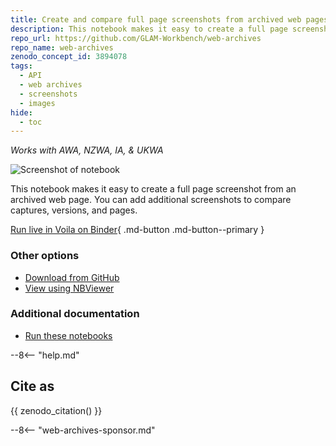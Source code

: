 ```yaml
---
title: Create and compare full page screenshots from archived web pages
description: This notebook makes it easy to create a full page screenshot from an archived web page. You can add additional screenshots to compare captures, versions, and pages.
repo_url: https://github.com/GLAM-Workbench/web-archives
repo_name: web-archives
zenodo_concept_id: 3894078
tags:
  - API
  - web archives
  - screenshots
  - images
hide:
  - toc
---
```


*Works with AWA, NZWA, IA, & UKWA*

![Screenshot of notebook](../images/web-archives-screenshots.png)

This notebook makes it easy to create a full page screenshot from an archived web page. You can add additional screenshots to compare captures, versions, and pages.

[Run live in Voila on Binder](https://mybinder.org/v2/gh/GLAM-Workbench/web-archives/master?urlpath=/voila/render/save_screenshot.ipynb){ .md-button .md-button--primary }

### Other options

* [Download from GitHub](https://github.com/GLAM-Workbench/web-archives/blob/master/save_screenshot.ipynb)
* [View using NBViewer](https://nbviewer.jupyter.org/github/GLAM-Workbench/web-archives/blob/master/save_screenshot.ipynb)

### Additional documentation

* [Run these notebooks](../#run-these-notebooks)

--8<-- "help.md"

## Cite as

{{ zenodo_citation() }}

--8<-- "web-archives-sponsor.md"